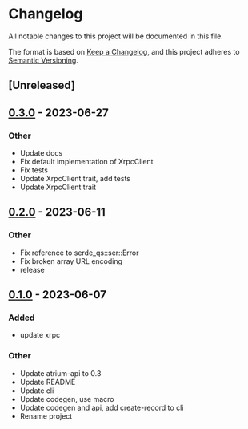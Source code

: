 # Changelog
All notable changes to this project will be documented in this file.

The format is based on [Keep a Changelog](https://keepachangelog.com/en/1.0.0/),
and this project adheres to [Semantic Versioning](https://semver.org/spec/v2.0.0.html).

## [Unreleased]

## [0.3.0](https://github.com/sugyan/atrium/compare/atrium-xrpc-v0.2.0...atrium-xrpc-v0.3.0) - 2023-06-27

### Other
- Update docs
- Fix default implementation of XrpcClient
- Fix tests
- Update XrpcClient trait, add tests
- Update XrpcClient trait

## [0.2.0](https://github.com/sugyan/atrium/compare/atrium-xrpc-v0.1.0...atrium-xrpc-v0.2.0) - 2023-06-11

### Other
- Fix reference to serde_qs::ser::Error
- Fix broken array URL encoding
- release

## [0.1.0](https://github.com/sugyan/atrium/releases/tag/atrium-xrpc-v0.1.0) - 2023-06-07

### Added
- update xrpc

### Other
- Update atrium-api to 0.3
- Update README
- Update cli
- Update codegen, use macro
- Update codegen and api, add create-record to cli
- Rename project
